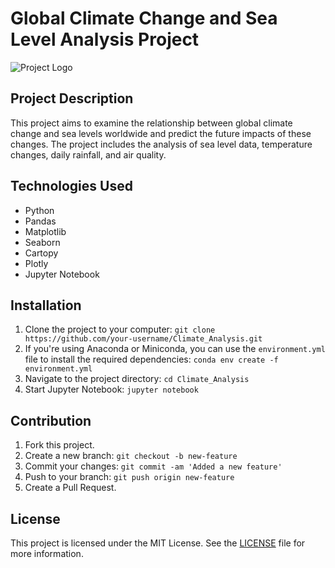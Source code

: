 # Global Climate Change and Sea Level Analysis Project

![Project Logo](project_logo.png)

## Project Description

This project aims to examine the relationship between global climate change and sea levels worldwide and predict the future impacts of these changes. The project includes the analysis of sea level data, temperature changes, daily rainfall, and air quality.

## Technologies Used

- Python
- Pandas
- Matplotlib
- Seaborn
- Cartopy
- Plotly
- Jupyter Notebook

## Installation

1. Clone the project to your computer: `git clone https://github.com/your-username/Climate_Analysis.git`
2. If you're using Anaconda or Miniconda, you can use the `environment.yml` file to install the required dependencies: `conda env create -f environment.yml`
3. Navigate to the project directory: `cd Climate_Analysis`
4. Start Jupyter Notebook: `jupyter notebook`

## Contribution

1. Fork this project.
2. Create a new branch: `git checkout -b new-feature`
3. Commit your changes: `git commit -am 'Added a new feature'`
4. Push to your branch: `git push origin new-feature`
5. Create a Pull Request.

## License

This project is licensed under the MIT License. See the [LICENSE](LICENSE) file for more information.

